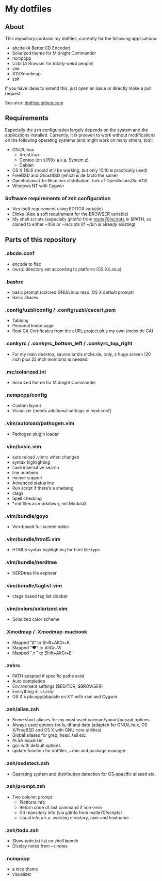 # My dotfiles

## About

This repository contains my dotfiles, currently for the following applications:

 * abcde (A Better CD Encoder)
 * Solarized theme for Midnight Commander
 * ncmpcpp
 * Uzbl (A Browser for totally weird people)
 * vim
 * X11/Xmodmap
 * zsh

If you have ideas to extend this, just open an issue or directly make a pull
request.

See also: [dotfiles.github.com](https://dotfiles.github.com)

## Requirements

Especially the zsh configuration largely depends on the system and the
applications installed. Currently, it is prooven to work without modifications
on the following operating systems (and might work on many others, too):

 * GNU/Linux
    * ArchLinux
    * Gentoo (on s390x a.k.a. System z)
	* Debian
 * OS X (10.6 should still be working, but only 10.10 is practically used)
 * FreeBSD and GhostBSD (which is de facto the same)
 * OpenIndiana (the Illuminos distribution, fork of OpenSolaris/SunOS)
 * Windows NT with Cygwin

### Software requirements of zsh configuration

 * Vim (soft requirement using EDITOR variable)
 * Elinks (Also a soft requirement for the BROWSER variable)
 * My shell scripts (especially gitinfo) from
   [malte70/scripts](https://github.com/malte70/scripts) in $PATH,
   so cloned to either ~/bin or ~/scripts (If ~/bin is already existing)

## Parts of this repository

### .abcde.conf

 * encode to flac
 * music directory set according to platform (OS X/Linux)

### .bashrc

 * basic prompt (colored GNU/Linux resp. OS X default prompt)
 * Basic aliases

### .config/uzbl/config / .config/uzbl/cacert.pem

 * Tabbing
 * Personal home page
 * Root CA Certificates from the cURL project plus my own (mcbx.de CA)

### .conkyrc / .conkyrc\_bottom\_left / .conkyrc\_top\_right

 * For my main desktop, sauron.tardis.mcbx.de, only, a huge screen (20 inch plus 22 inch monitors) is needed

### .mc/solarized.ini

 * Solarized theme for Midnight Commander

### .ncmpcpp/config

 * Custom layout
 * Visualizer (needs additional settings in mpd.conf)

### .vim/autoload/pathogen.vim

 * Pathogen plugin loader

### .vim/basic.vim

 * auto reload .vimrc when changed
 * syntax highlighting
 * case insensitive search
 * line numbers
 * mouse support
 * Advanced status line
 * Run script if there's a shebang
 * ctags
 * Spell checking
 * \*.md files as markdown, not Modula2

### .vim/bundle/goyo

 * Vim-based full screen editor

### .vim/bundle/html5.vim

 * HTML5 syntax highlighting for html file type

### .vim/bundle/nerdtree

 * NERDtree file explorer

### .vim/bundle/taglist.vim

 * ctags based tag list sidebar

### .vim/colors/solarized.vim

 * Solarized color scheme

### .Xmodmap / .Xmodmap-macbook

 * Mapped "∆" to Shift+AltGr+K
 * Mapped "♥" to AltGr+W
 * Mapped "♬" to Shift+AltGr+E

### .zshrc

 * PATH adapted if specific paths exist
 * Auto completion
 * Environment settings ($EDITOR, $BROWSER)
 * Everything in ~/.zsh/
 * OS X's pbcopy/pbpaste on X11 with xsel and Cygwin

### .zsh/alias.zsh

 * Some short aliases for my most used pacman/yaourt/pacapt options
 * Always used options for ls, df and date (adapted for GNU/Linux, OS X/FreeBSD and OS X with GNU core utilities)
 * Global aliases for grep, head, tail etc.
 * ALSA equalizer
 * gcc with default options
 * update function for dotfiles, ~/bin and package manager

### .zsh/osdetect.zsh

 * Operating system and distribution detection for OS-specific aliased etc.

### .zsh/prompt.zsh

 * Two column prompt
    * Platform info
    * Return code of last command if non-zero
    * Git repository info (via gitinfo from malte70/scripts)
    * Usual info a.k.a. working directory, user and hostname

### .zsh/todo.zsh

 * Show todo.txt list on shell launch
 * Display notes from ~/.notes

### .ncmpcpp

 * a nice theme
 * visualizer

